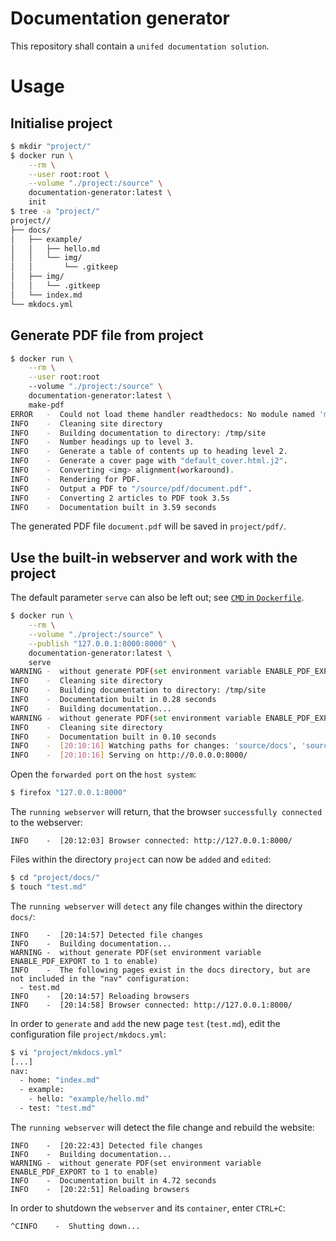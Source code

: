 # Documentation generator
This repository shall contain a `unifed documentation solution`.

# Usage
## Initialise project
```bash
$ mkdir "project/"
$ docker run \
    --rm \
    --user root:root \
    --volume "./project:/source" \
    documentation-generator:latest \
    init
$ tree -a "project/"
project//
├── docs/
│   ├── example/
│   │   ├── hello.md
│   │   └── img/
│   │       └── .gitkeep
│   ├── img/
│   │   └── .gitkeep
│   └── index.md
└── mkdocs.yml
```

## Generate PDF file from project
```bash
$ docker run \
    --rm \
    --user root:root
    --volume "./project:/source" \
    documentation-generator:latest \
    make-pdf
ERROR   -  Could not load theme handler readthedocs: No module named 'mkdocs_with_pdf.themes.readthedocs'
INFO    -  Cleaning site directory
INFO    -  Building documentation to directory: /tmp/site
INFO    -  Number headings up to level 3.
INFO    -  Generate a table of contents up to heading level 2.
INFO    -  Generate a cover page with "default_cover.html.j2".
INFO    -  Converting <img> alignment(workaround).
INFO    -  Rendering for PDF.
INFO    -  Output a PDF to "/source/pdf/document.pdf".
INFO    -  Converting 2 articles to PDF took 3.5s
INFO    -  Documentation built in 3.59 seconds
```

The generated PDF file `document.pdf` will be saved in `project/pdf/`.

## Use the built-in webserver and work with the project
The default parameter `serve` can also be left out; see [`CMD` in `Dockerfile`](https://codeberg.org/keks24/documentation-generator/src/commit/8156eb716725e983ddc179b43d5a1f61cf9e0b36/Dockerfile#L34).
```bash
$ docker run \
    --rm \
    --volume "./project:/source" \
    --publish "127.0.0.1:8000:8000" \
    documentation-generator:latest \
    serve
WARNING -  without generate PDF(set environment variable ENABLE_PDF_EXPORT to 1 to enable)
INFO    -  Cleaning site directory
INFO    -  Building documentation to directory: /tmp/site
INFO    -  Documentation built in 0.28 seconds
INFO    -  Building documentation...
WARNING -  without generate PDF(set environment variable ENABLE_PDF_EXPORT to 1 to enable)
INFO    -  Cleaning site directory
INFO    -  Documentation built in 0.10 seconds
INFO    -  [20:10:16] Watching paths for changes: 'source/docs', 'source/mkdocs.yml'
INFO    -  [20:10:16] Serving on http://0.0.0.0:8000/
```

Open the `forwarded port` on the `host system`:
```bash
$ firefox "127.0.0.1:8000"
```

The `running webserver` will return, that the browser `successfully connected` to the webserver:
```no-highlight
INFO    -  [20:12:03] Browser connected: http://127.0.0.1:8000/
```

Files within the directory `project` can now be `added` and `edited`:
```bash
$ cd "project/docs/"
$ touch "test.md"
```

The `running webserver` will `detect` any file changes within the directory `docs/`:
```no-highlight
INFO    -  [20:14:57] Detected file changes
INFO    -  Building documentation...
WARNING -  without generate PDF(set environment variable ENABLE_PDF_EXPORT to 1 to enable)
INFO    -  The following pages exist in the docs directory, but are not included in the "nav" configuration:
  - test.md
INFO    -  [20:14:57] Reloading browsers
INFO    -  [20:14:58] Browser connected: http://127.0.0.1:8000/
```

In order to `generate` and `add` the new page `test` (`test.md`), edit the configuration file `project/mkdocs.yml`:
```bash
$ vi "project/mkdocs.yml"
[...]
nav:
  - home: "index.md"
  - example:
    - hello: "example/hello.md"
  - test: "test.md"
```

The `running webserver` will detect the file change and rebuild the website:
```no-highlight
INFO    -  [20:22:43] Detected file changes
INFO    -  Building documentation...
WARNING -  without generate PDF(set environment variable ENABLE_PDF_EXPORT to 1 to enable)
INFO    -  Documentation built in 4.72 seconds
INFO    -  [20:22:51] Reloading browsers
```

In order to shutdown the `webserver` and its `container`, enter `CTRL+C`:
```no-highlight
^CINFO    -  Shutting down...
```
